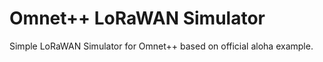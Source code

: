 # Omnet++ LoRaWAN Simulator

Simple LoRaWAN Simulator for Omnet++ based on official aloha example. 
